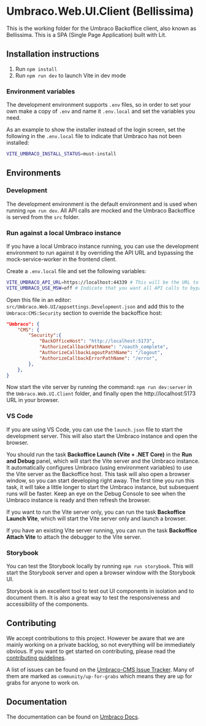 # Umbraco.Web.UI.Client (Bellissima)

This is the working folder for the Umbraco Backoffice client, also known as Bellissima. This is a SPA (Single Page Application) built with Lit.

## Installation instructions

1. Run `npm install`
2. Run `npm run dev` to launch Vite in dev mode

### Environment variables

The development environment supports `.env` files, so in order to set your own make a copy
of `.env` and name it `.env.local` and set the variables you need.

As an example to show the installer instead of the login screen, set the following
in the `.env.local` file to indicate that Umbraco has not been installed:

```bash
VITE_UMBRACO_INSTALL_STATUS=must-install
```

## Environments

### Development

The development environment is the default environment and is used when running `npm run dev`. All API calls are mocked and the Umbraco Backoffice is served from the `src` folder.

### Run against a local Umbraco instance

If you have a local Umbraco instance running, you can use the development environment to run against it by overriding the API URL and bypassing the mock-service-worker in the frontend client.

Create a `.env.local` file and set the following variables:

```bash
VITE_UMBRACO_API_URL=https://localhost:44339 # This will be the URL to your Umbraco instance
VITE_UMBRACO_USE_MSW=off # Indicate that you want all API calls to bypass MSW (mock-service-worker)
```

Open this file in an editor: `src/Umbraco.Web.UI/appsettings.Development.json` and add this to the `Umbraco:CMS:Security` section to override the backoffice host:

```json
"Umbraco": {
	"CMS": {
		"Security":{
			"BackOfficeHost": "http://localhost:5173",
			"AuthorizeCallbackPathName": "/oauth_complete",
			"AuthorizeCallbackLogoutPathName": "/logout",
			"AuthorizeCallbackErrorPathName": "/error",
		},
	},
}
```

Now start the vite server by running the command: `npm run dev:server` in the `Umbraco.Web.UI.Client` folder, and finally open the http://localhost:5173 URL in your browser.

### VS Code

If you are using VS Code, you can use the `launch.json` file to start the development server. This will also start the Umbraco instance and open the browser.

You should run the task **Backoffice Launch (Vite + .NET Core)** in the **Run and Debug** panel, which will start the Vite server and the Umbraco instance. It automatically configures Umbraco (using environment variables) to use the Vite server as the Backoffice host. This task will also open a browser window, so you can start developing right away. The first time you run this task, it will take a little longer to start the Umbraco instance, but subsequent runs will be faster. Keep an eye on the Debug Console to see when the Umbraco instance is ready and then refresh the browser.

If you want to run the Vite server only, you can run the task **Backoffice Launch Vite**, which will start the Vite server only and launch a browser.

If you have an existing Vite server running, you can run the task **Backoffice Attach Vite** to attach the debugger to the Vite server.

### Storybook

You can test the Storybook locally by running `npm run storybook`. This will start the Storybook server and open a browser window with the Storybook UI.

Storybook is an excellent tool to test out UI components in isolation and to document them. It is also a great way to test the responsiveness and accessibility of the components.

## Contributing

We accept contributions to this project. However be aware that we are mainly working on a private backlog, so not everything will be immediately obvious. If you want to get started on contributing, please read the [contributing guidelines](/.github/contributing-backoffice.md).

A list of issues can be found on the [Umbraco-CMS Issue Tracker](https://github.com/umbraco/Umbraco-CMS/issues). Many of them are marked as `community/up-for-grabs` which means they are up for grabs for anyone to work on.

## Documentation

The documentation can be found on [Umbraco Docs](https://docs.umbraco.com/umbraco-cms).

